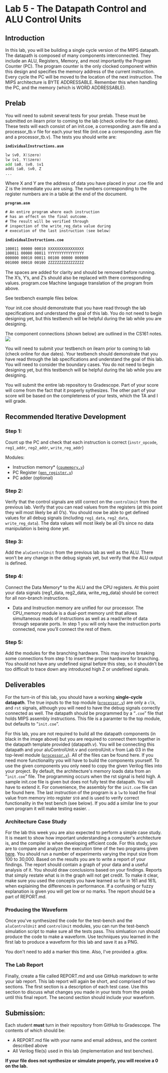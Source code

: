 # Lab 5 - The Datapath Control and ALU Control Units 

## Introduction

In this lab, you will be building a single cycle version of the MIPS datapath. The datapath is composed of many components interconnected. They include an ALU, Registers, Memory, and most importantly the Program Counter (PC). The program counter is the only clocked component within this design and specifies the memory address of the current instruction. Every cycle the PC will be moved to the location of the next instruction. The MIPS architecture is BYTE ADDRESSABLE. Remember this when handling the PC, and the memory (which is WORD ADDRESSABLE).

## Prelab

You will need to submit several tests for your prelab. These must be submitted on ilearn prior to coming to the lab (check online for due dates). These tests will each consist of an init.coe, a corresponding .asm file and a processor_tb.v file for each.your test file (init.coe a corresponding .asm file and a processor_tb.v). The tests you should write are:


**`individualInstructions.asm`**
```asm
lw $v0, X($zero)
lw $v1, Y($zero)
add $a0, $v0, $v1
addi $a0, $v0, Z
...
```

Where X and Y are the address of data you have placed in your .coe file and Z is the immediate you are using. The numbers corresponding to the register numbers are in a table at the end of the document.

**`program.asm`**

```asm
# An entire program where each instruction
# has an effect on the final outcome.
# The result will be verified through 
# inspection of the write_reg_data value during
# execution of the last instruction (see below)
```

**`individualInstructions.coe`**

```asm
100011 00000 00010 XXXXXXXXXXXXXXXX
100011 00000 00011 YYYYYYYYYYYYYYYY
000000 00010 00011 00100 00000 000000
001000 00010 00100 ZZZZZZZZZZZZZZZZ
```

The spaces are added for clarity and should be removed before running. The X’s, Y’s, and Z’s should also be replaced with there corresponding values. 
program.coe
Machine language translation of the program from above. 

See testbench example files below.

Your init.coe should demonstrate that you have read through the lab specifications and understand the goal of this lab. You do not need to begin designing yet, but this testbench will be helpful during the lab while you are designing. 

The component connections (shown below) are outlined in the CS161 notes.
![](./assets/single_cycle_datapath.png)


You will need to submit your testbench on ilearn prior to coming to lab (check online for due
dates). Your testbench should demonstrate that you have read through the lab specifications
and understand the goal of this lab. You will need to consider the boundary cases. You do not
need to begin designing yet, but this testbench will be helpful during the lab while you are
designing.

You will submit the entire lab repository to Gradescope. Part of your score will come from the fact
that it properly sythesizes. The other part of your score will be based on the completeness of your
tests, which the TA and I will grade.

## Recommended Iterative Development

### Step 1: 

Count up the PC and check that each instruction is correct (`instr_opcode`, `reg1_addr`, `reg2_addr`, `write_reg_addr`)

Modules: 
- Instruction memory* ([`cpumemory.v`](./cpumemory.v))
- PC Register ([`gen_register.v`](./gen_register.v))
- PC adder (optional)

### Step 2:
Verify that the control signals are still correct on the `controlUnit` from the previous lab. Verify that you can read values from the registers (at this point they will most likely be all 0’s). You should now be able to get defined values for all debug signals (including `reg1_data`, `reg2_data`, `write_reg_data`). The data values will most likely be all 0’s since no data manipulation is being done yet.

### Step 3:

Add the `aluControlUnit` from the previous lab as well as the ALU. There won’t be any change in the debug signals yet, but verify that the ALU output is defined. 

### Step 4:
Connect the Data Memory* to the ALU and the CPU registers. At this point your data signals (reg1_data, reg2_data, write_reg_data) should be correct for all non-branch instructions. 

* Data and Instruction memory are unified for our processor. The CPU_memory module is a dual-port memory unit that allows simultaneous reads of instructions as well as a read/write of data through separate ports. In step 1 you will only have the instruction ports connected, now you’ll connect the rest of them.

### Step 5:
Add the modules for the branching hardware. This may involve breaking some connections from step 1 to insert the proper hardware for branching. You should not have any undefined signal before this step, so it shouldn’t be too difficult to trace down any introduced high Z or undefined signals. 
## Deliverables

For the turn-in of this lab, you should have a working **single-cycle datapath**. The true inputs to the top module ([`processor.v`](./processor.v)) are only a `clk`, and `rst` signals, although you will need to have the debug signals correctly connected as well. The datapath should be programmed by a “`.coe`” file that holds MIPS assembly instructions. This file is a paramter to the top module, but defaults to “`init.coe`”.

For this lab, you are not required to build all the datapath components (in black in the image above) but you are required to connect them together in the datapath template provided (datapath.v). You will be connecting this datapath and your aluControlUnit.v and controlUnit.v from Lab 03 in the top-level module ([`processor.v`](./processor.v)). All of the files can be found here. If you need more functionality you will have to build the components yourself. To use the given components you only need to copy the given Verilog files into your project. By default, the architecture's memory loads data from an “`init.coe`” file. The programming occurs when the rst signal is held high. A sample init.coe file is given but does not fully test the datapath. You will have to extend it. For convenience, the assembly for the `init.coe` file can be found here.  The last instruction of the program is a `lw` to load the final value from memory into register `$t0` and is used to verify correct functionality in the test bench (see below). If you add a similar line to your own program it will make testing easier. .

### Architecture Case Study

For the lab this week you are also expected to perform a simple case study. It is meant to show
how important understanding a computer's architecture is, and the compiler is when developing
efficient code. For this study, you are to compare and analyze the execution time of the two
programs given [here](./case_study.tar.gz). You should run a number of experiments varying the input size from 100
to 30,000. Based on the results you are to write a report of your findings. The report should
contain a graph of your data and a useful analysis of it. You should draw conclusions based on
your findings. Reports that simply restate what is in the graph will not get credit. To make it
clear, make sure you used the concepts you have learned so far in 161 and 161L when
explaining the differences in performance. If a confusing or fuzzy explanation is given you will
get low or no marks. The report should be a part of REPORT.md.

### Producing the Waveform

Once you've synthesized the code for the test-bench and the `aluControlUnit` and `controlUnit` modules, you can run
the test-bench simulation script to make sure all the tests pass. This simluation run should
produce the code to make a waveform. Use techniques you learned in the first lab to produce a
waveform for this lab and save it as a PNG. 

You don't need to add a marker this time. Also, I've provided a .gtkw.

### The Lab Report

Finally, create a file called REPORT.md and use GitHub markdown to write your lab report. This lab
report will again be short, and comprised of two sections. The first section is a description of 
each test case. Use this section to discuss what changes you made in your tests from the prelab
until this final report. The second section should include your waveform. 

## Submission:

Each student **must** turn in their repository from GitHub to Gradescope. The contents of which should be:
- A REPORT.md file with your name and email address, and the content described above
- All Verilog file(s) used in this lab (implementation and test benches).

**If your file does not synthesize or simulate properly, you will receive a 0 on the lab.**
